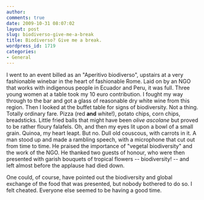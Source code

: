 ```yaml
---
author:
comments: true
date: 2009-10-31 08:07:02
layout: post
slug: biodiverso-give-me-a-break
title: Biodiverso? Give me a break.
wordpress_id: 1719
categories:
- General
---
```


I went to an event billed as an "Aperitivo biodiverso", upstairs at a very fashionable winebar in the heart of fashionable Rome. Laid on by an NGO that works with indigenous people in Ecuador and Peru, it was full. Three young women at a table took my 10 euro contribution. I fought my way through to the bar and got a glass of reasonable dry white wine from this region. Then I looked at the buffet table for signs of biodiversity. Not a thing. Totally ordinary fare. Pizza (red **and** white!), potato chips, corn chips, breadsticks. Little fried balls that might have been _olive ascolane_ but proved to be rather floury falafels. Oh, and then my eyes lit upon a bowl of a small grain. Quinoa, my heart leapt. But no. Dull old couscous, with carrots in it. A man stood up and made a rambling speech, with a microphone that cut out from time to time. He praised the importance of "vegetal biodiversity" and the work of the NGO. He thanked two guests of honour, who were then presented with garish bouquets of tropical flowers -- biodiversity! -- and left almost before the applause had died down.

One could, of course, have pointed out the biodiversity and global exchange of the food that was presented, but nobody bothered to do so. I felt cheated. Everyone else seemed to be having a good time.
